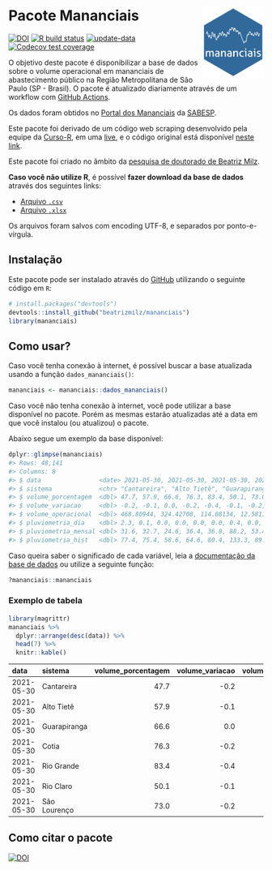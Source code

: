 
<!-- README.md is generated from README.Rmd. Please edit that file -->

# Pacote Mananciais <img src="man/figures/hexlogo.png" align="right" width = "120px"/>

<!-- badges: start -->

[![DOI](https://zenodo.org/badge/DOI/10.5281/zenodo.4733056.svg)](https://doi.org/10.5281/zenodo.4733056)
[![R build
status](https://github.com/beatrizmilz/mananciais/workflows/R-CMD-check/badge.svg)](https://github.com/beatrizmilz/mananciais/actions)
[![update-data](https://github.com/beatrizmilz/mananciais/actions/workflows/2-update_data.yaml/badge.svg)](https://github.com/beatrizmilz/mananciais/actions/workflows/2-update_data.yaml)
[![Codecov test
coverage](https://codecov.io/gh/beatrizmilz/mananciais/branch/master/graph/badge.svg)](https://codecov.io/gh/beatrizmilz/mananciais?branch=master)
<!-- badges: end -->

O objetivo deste pacote é disponibilizar a base de dados sobre o volume
operacional em mananciais de abastecimento público na Região
Metropolitana de São Paulo (SP - Brasil). O pacote é atualizado
diariamente através de um workflow com [GitHub
Actions](https://github.com/beatrizmilz/mananciais/actions).

Os dados foram obtidos no [Portal dos
Mananciais](http://mananciais.sabesp.com.br/Situacao) da
[SABESP](http://site.sabesp.com.br/site/Default.aspx).

Este pacote foi derivado de um código web scraping desenvolvido pela
equipe da [Curso-R](https://www.curso-r.com/), em uma
[live](https://youtu.be/jvZIxrMmOcQ), e o código original está
disponível [neste
link](https://github.com/curso-r/lives/blob/master/drafts/20200730_scraper_sabesp.R).

Este pacote foi criado no âmbito da [pesquisa de doutorado de Beatriz
Milz](https://beatrizmilz.github.io/tese/).

**Caso você não utilize R**, é possível **fazer download da base de
dados** através dos seguintes links:

  - [Arquivo
    `.csv`](https://github.com/beatrizmilz/mananciais/raw/master/inst/extdata/mananciais.csv)
  - [Arquivo
    `.xlsx`](https://github.com/beatrizmilz/mananciais/blob/master/inst/extdata/mananciais.xlsx?raw=true)

Os arquivos foram salvos com encoding UTF-8, e separados por
ponto-e-vírgula.

## Instalação

Este pacote pode ser instalado através do [GitHub](https://github.com/)
utilizando o seguinte código em `R`:

``` r
# install.packages("devtools")
devtools::install_github("beatrizmilz/mananciais")
library(mananciais)
```

## Como usar?

Caso você tenha conexão à internet, é possível buscar a base atualizada
usando a função `dados_mananciais()`:

``` r
mananciais <- mananciais::dados_mananciais() 
```

Caso você não tenha conexão à internet, você pode utilizar a base
disponível no pacote. Porém as mesmas estarão atualizadas até a data em
que você instalou (ou atualizou) o pacote.

Abaixo segue um exemplo da base disponível:

``` r
dplyr::glimpse(mananciais)
#> Rows: 48,141
#> Columns: 8
#> $ data                <date> 2021-05-30, 2021-05-30, 2021-05-30, 2021-05-30, 2…
#> $ sistema             <chr> "Cantareira", "Alto Tietê", "Guarapiranga", "Cotia…
#> $ volume_porcentagem  <dbl> 47.7, 57.9, 66.6, 76.3, 83.4, 50.1, 73.0, 47.9, 58…
#> $ volume_variacao     <dbl> -0.2, -0.1, 0.0, -0.2, -0.4, -0.1, -0.2, -0.1, 0.0…
#> $ volume_operacional  <dbl> 468.80944, 324.42708, 114.08134, 12.58116, 93.5636…
#> $ pluviometria_dia    <dbl> 2.3, 0.1, 0.0, 0.0, 0.0, 0.0, 0.4, 0.0, 0.0, 1.2, …
#> $ pluviometria_mensal <dbl> 31.6, 32.7, 24.6, 36.4, 36.8, 88.2, 53.4, 29.3, 32…
#> $ pluviometria_hist   <dbl> 77.4, 75.4, 58.6, 64.6, 80.4, 133.3, 89.3, 77.4, 7…
```

Caso queira saber o significado de cada variável, leia a [documentação
da base de
dados](https://beatrizmilz.github.io/mananciais/reference/mananciais.html)
ou utilize a seguinte função:

``` r
?mananciais::mananciais
```

### Exemplo de tabela

``` r
library(magrittr)
mananciais %>% 
  dplyr::arrange(desc(data)) %>% 
  head(7) %>%
  knitr::kable()
```

| data       | sistema      | volume\_porcentagem | volume\_variacao | volume\_operacional | pluviometria\_dia | pluviometria\_mensal | pluviometria\_hist |
| :--------- | :----------- | ------------------: | ---------------: | ------------------: | ----------------: | -------------------: | -----------------: |
| 2021-05-30 | Cantareira   |                47.7 |            \-0.2 |           468.80944 |               2.3 |                 31.6 |               77.4 |
| 2021-05-30 | Alto Tietê   |                57.9 |            \-0.1 |           324.42708 |               0.1 |                 32.7 |               75.4 |
| 2021-05-30 | Guarapiranga |                66.6 |              0.0 |           114.08134 |               0.0 |                 24.6 |               58.6 |
| 2021-05-30 | Cotia        |                76.3 |            \-0.2 |            12.58116 |               0.0 |                 36.4 |               64.6 |
| 2021-05-30 | Rio Grande   |                83.4 |            \-0.4 |            93.56363 |               0.0 |                 36.8 |               80.4 |
| 2021-05-30 | Rio Claro    |                50.1 |            \-0.1 |             6.85098 |               0.0 |                 88.2 |              133.3 |
| 2021-05-30 | São Lourenço |                73.0 |            \-0.2 |            64.85520 |               0.4 |                 53.4 |               89.3 |

## Como citar o pacote

[![DOI](https://zenodo.org/badge/DOI/10.5281/zenodo.4733056.svg)](https://doi.org/10.5281/zenodo.4733056)
